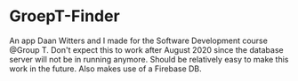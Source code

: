 # GroepT-Finder
An app Daan Witters and I made for the Software Development course @Group T. 
Don't expect this to work after August 2020 since the database server will not be in running anymore. Should be relatively easy to make this work in the future.
Also makes use of a Firebase DB.
